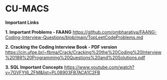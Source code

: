# CU-MACS
**Important Links**

**1. Important Problems - FAANG**
https://github.com/ombharatiya/FAANG-Coding-Interview-Questions/blob/main/TopLeetCodeProblems.md

**2. Cracking the Coding Interview Book - PDF version**
https://cin.ufpe.br/~fbma/Crack/Cracking%20the%20Coding%20Interview%20189%20Programming%20Questions%20and%20Solutions.pdf

**3. SQL Important Concepts**
https://www.youtube.com/watch?v=7GVFYt6_ZFM&list=PL08903FB7ACA1C2FB
